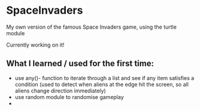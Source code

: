 # SpaceInvaders
My own version of the famous Space Invaders game, using the turtle module

Currently working on it!

## What I learned / used for the first time:
- use any()- function to iterate through a list and see if any item satisfies a condition (used to detect when aliens at the edge hit the screen, so all aliens change direction immediately)
- use random module to randomise gameplay
- 
